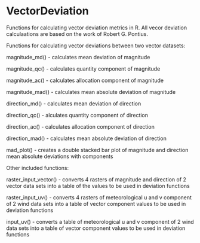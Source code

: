 # VectorDeviation
Functions for calculating vector deviation metrics in R.
All vecor deviation calculaations are based on the work of Robert G. Pontius. 


Functions for calculating vector deviations between two vector datasets:

magnitude_md() - calculates mean deviation of magnitude 

magnitude_qc() - calculates quantity component of magnitude

magnitude_ac() - calculates allocation component of magnitude

magnitude_mad() - calculates mean absolute deviation of magnitude


direction_md() - calculates mean deviation of direction

direction_qc() - alculates quantity component of direction

direction_ac() - calculates allocation component of direction

direction_mad() - calculates mean absolute deviation of direction


mad_plot() - creates a double stacked bar plot of magnitude and direction mean absolute deviations with components


Other included functions:


raster_input_vector() - converts 4 rasters of magnitude and direction of 2 vector data sets into a table of the values to be used in deviation functions

raster_input_uv() - converts 4 rasters of meteorological u and v component of 2 wind data sets into a table of vector component values to be used in deviation functions


input_uv() - converts a table of meteorological u and v component of 2 wind data sets into a table of vector component values to be used in deviation functions
